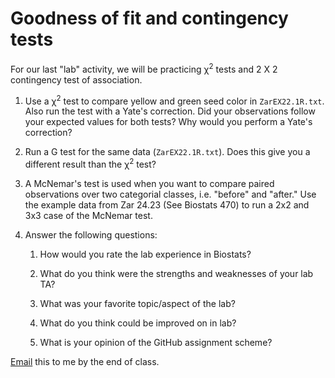 # Goodness of fit and contingency tests

For our last "lab" activity, we will be practicing &chi;<sup>2</sup> tests and 2 X 2 contingency test of association.


1. Use a &chi;<sup>2</sup> test to compare yellow and green seed color in `ZarEX22.1R.txt`. Also run the test with a Yate's correction. Did your observations follow your expected values for both tests? Why would you perform a Yate's correction?

2. Run a G test for the same data (`ZarEX22.1R.txt`). Does this give you a different result than the &chi;<sup>2</sup> test?

2. A McNemar's test is used when you want to compare paired observations over two categorial classes, i.e. "before" and "after." Use the example data from Zar 24.23 (See Biostats 470) to run a 2x2 and 3x3 case of the McNemar test.

3. Answer the following questions:
    1. How would you rate the lab experience in Biostats?

    2. What do you think were the strengths and weaknesses of your lab TA?

    3. What was your favorite topic/aspect of the lab?

    4. What do you think could be improved on in lab?

    5. What is your opinion of the GitHub assignment scheme?

[Email](mailto:mlundqu1@binghamton.edu) this to me by the end of class.
